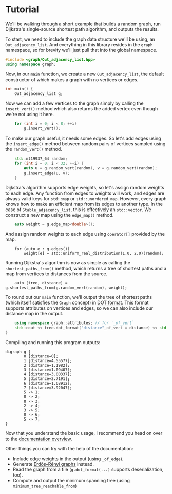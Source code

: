 
# Tutorial

We'll be walking through a short example that builds a random graph, run Dijkstra's single-source shortest path algorithm, and outputs the results.

To start, we need to include the graph data structure we'll be using, an `Out_adjacency_list`.  And everything in this library resides in the `graph` namespace, so for brevity we'll just pull that into the global namespace.

```cpp
#include <graph/Out_adjacency_list.hpp>
using namespace graph;
```

Now, in our `main` function, we create a new `Out_adjacency_list`, the default constructor of which makes a graph with no vertices or edges.

```cpp
int main() {
	Out_adjacency_list g;
```

Now we can add a few vertices to the graph simply by calling the `insert_vert()` method which also returns the added vertex even though we're not using it here.

```cpp
	for (int i = 0; i < 8; ++i)
		g.insert_vert();
```

To make our graph useful, it needs some edges.  So let's add edges using the `insert_edge()` method between random pairs of vertices sampled using the `random_vert()` method.

```cpp
	std::mt19937_64 random;
	for (int i = 0; i < 32; ++i) {
		auto u = g.random_vert(random), v = g.random_vert(random);
		g.insert_edge(u, v);
	}
```

Dijkstra's algorithm supports edge weights, so let's assign random weights to each edge.  Any function from edges to weights will work, and edges are always valid keys for `std::map` or `std::unordered_map`.  However, every graph knows how to make an efficient map from its edges to another type.  In the case of `Stable_adjacency_list`, this is effectively an `std::vector`.  We construct a new map using the `edge_map()` method.

```cpp
	auto weight = g.edge_map<double>();
```

And assign random weights to each edge using `operator[]` provided by the map.

```
	for (auto e : g.edges())
		weight[e] = std::uniform_real_distribution(1.0, 2.0)(random);
```
Running Dijkstra's algorithm is now as simple as calling the `shortest_paths_from()` method, which returns a tree of shortest paths and a map from vertices to distances from the source.

```
	auto [tree, distance] = g.shortest_paths_from(g.random_vert(random), weight);
```

To round out our `main` function, we'll output the tree of shortest paths (which itself satisfies the `Graph` concept) in [DOT format](https://en.wikipedia.org/wiki/DOT_(graph_description_language)).  This format supports attributes on vertices and edges, so we can also include our distance map in the output.

```cpp
	using namespace graph::attributes; // for `_of_vert`
	std::cout << tree.dot_format("distance"_of_vert = distance) << std::endl;
}
```

Compiling and running this program outputs:
```graphviz
digraph g {
        0 [distance=0];
        1 [distance=4.55577];
        2 [distance=1.1982];
        3 [distance=1.09407];
        4 [distance=3.00337];
        5 [distance=2.7191];
        6 [distance=1.68912];
        7 [distance=3.92047];
        5 -> 1;
        0 -> 2;
        0 -> 3;
        2 -> 4;
        3 -> 5;
        0 -> 6;
        5 -> 7;
}
```

Now that you understand the basic usage, I recommend you head on over to the [documentation overview](Overview.md).

Other things you can try with the help of the documentation:
* Include edge weights in the output (using `_of_edge`).
* Generate [Erdős–Rényi graphs](https://en.wikipedia.org/wiki/Erd%C5%91s%E2%80%93R%C3%A9nyi_model) instead.
* Read the graph from a file (`g.dot_format(...)` supports deserialization, too).
* Compute and output the minimum spanning tree (using [`minimum_tree_reachable_from`](Out_edge_graph.md))
